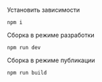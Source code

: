 Установить зависимости

```
npm i
```

Сборка в режиме разработки

```
npm run dev
```

Сборка в режиме публикации

```
npm run build
```
